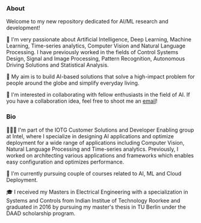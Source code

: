 ### About

Welcome to my new repository dedicated for AI/ML research and development!

🔭 I'm very passionate about Artificial Intelligence, Deep Learning, Machine Learning, Time-series analytics, Computer Vision and Natural Language Processing. I have previously worked in the fields of Control Systems Design, Signal and Image Processing, Pattern Recognition, Autonomous Driving Solutions and Statistical Analysis. 

💬 My aim is to build AI-based solutions that solve a high-impact problem for people around the globe and simplify everyday living.

👯 I'm interested in collaborating with fellow enthusiasts in the field of AI. If you have a collaboration idea, feel free to shoot me an [email](mailto:for.mlresearch@gmail.com)! 

### Bio

👨🏻‍💻 I'm part of the IOTG Customer Solutions and Developer Enabling group at Intel, where I specialize in designing AI applications and optimize deployment for a wide range of applications including Computer Vision, Natural Language Processing and Time-series analytics. Previously, I worked on architecting various applications and frameworks which enables easy configuration and optimizes performance.

🌱 I'm currently pursuing couple of courses related to AI, ML and Cloud Deployment. 

🎓 I received my Masters in Electrical Engineering with a specialization in Systems and Controls from Indian Institue of Technology Roorkee and graduated in 2016 by pursuing my master's thesis in TU Berlin under the DAAD scholarship program.

